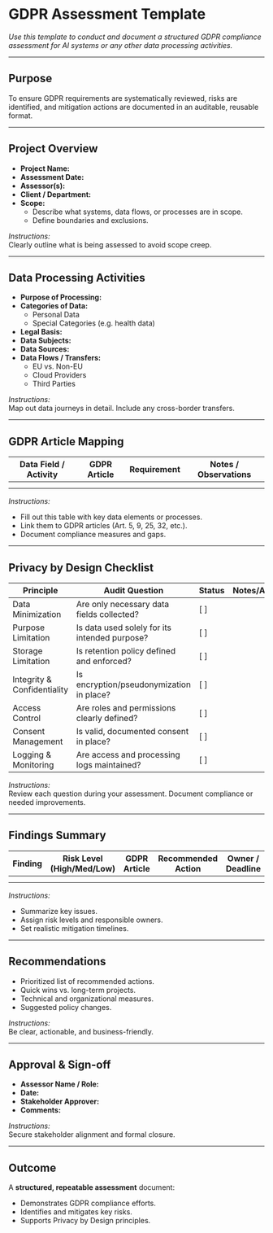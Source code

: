 # GDPR Assessment Template

_Use this template to conduct and document a structured GDPR compliance assessment for AI systems or any other data processing activities._

---

## Purpose
To ensure GDPR requirements are systematically reviewed, risks are identified, and mitigation actions are documented in an auditable, reusable format.

---

## Project Overview

- **Project Name:**  
- **Assessment Date:**  
- **Assessor(s):**  
- **Client / Department:**  
- **Scope:**  
  - Describe what systems, data flows, or processes are in scope.
  - Define boundaries and exclusions.

*Instructions:*  
Clearly outline what is being assessed to avoid scope creep.

---

## Data Processing Activities

- **Purpose of Processing:**  
- **Categories of Data:**  
  - Personal Data
  - Special Categories (e.g. health data)
- **Legal Basis:**  
- **Data Subjects:**  
- **Data Sources:**  
- **Data Flows / Transfers:**  
  - EU vs. Non-EU
  - Cloud Providers
  - Third Parties

*Instructions:*  
Map out data journeys in detail. Include any cross-border transfers.

---

## GDPR Article Mapping

| Data Field / Activity  | GDPR Article            | Requirement                          | Notes / Observations                |
|-------------------------|-------------------------|--------------------------------------|-------------------------------------|
|                         |                         |                                      |                                     |
|                         |                         |                                      |                                     |

*Instructions:*  
- Fill out this table with key data elements or processes.  
- Link them to GDPR articles (Art. 5, 9, 25, 32, etc.).  
- Document compliance measures and gaps.

---

## Privacy by Design Checklist

| Principle              | Audit Question                                                       | Status | Notes/Actions                           |
|-------------------------|---------------------------------------------------------------------|--------|-----------------------------------------|
| Data Minimization       | Are only necessary data fields collected?                           | [ ]    |                                         |
| Purpose Limitation      | Is data used solely for its intended purpose?                       | [ ]    |                                         |
| Storage Limitation      | Is retention policy defined and enforced?                           | [ ]    |                                         |
| Integrity & Confidentiality | Is encryption/pseudonymization in place?                       | [ ]    |                                         |
| Access Control          | Are roles and permissions clearly defined?                          | [ ]    |                                         |
| Consent Management      | Is valid, documented consent in place?                              | [ ]    |                                         |
| Logging & Monitoring    | Are access and processing logs maintained?                          | [ ]    |                                         |

*Instructions:*  
Review each question during your assessment. Document compliance or needed improvements.

---

## Findings Summary

| Finding                 | Risk Level (High/Med/Low) | GDPR Article | Recommended Action                 | Owner / Deadline   |
|--------------------------|--------------------------|---------------|------------------------------------|---------------------|
|                          |                          |               |                                    |                     |
|                          |                          |               |                                    |                     |

*Instructions:*  
- Summarize key issues.  
- Assign risk levels and responsible owners.  
- Set realistic mitigation timelines.

---

##  Recommendations

- Prioritized list of recommended actions.  
- Quick wins vs. long-term projects.  
- Technical and organizational measures.  
- Suggested policy changes.

*Instructions:*  
Be clear, actionable, and business-friendly.

---

## Approval & Sign-off

- **Assessor Name / Role:**  
- **Date:**  
- **Stakeholder Approver:**  
- **Comments:**  

*Instructions:*  
Secure stakeholder alignment and formal closure.

---

## Outcome
A **structured, repeatable assessment** document:
- Demonstrates GDPR compliance efforts.
- Identifies and mitigates key risks.
- Supports Privacy by Design principles.

